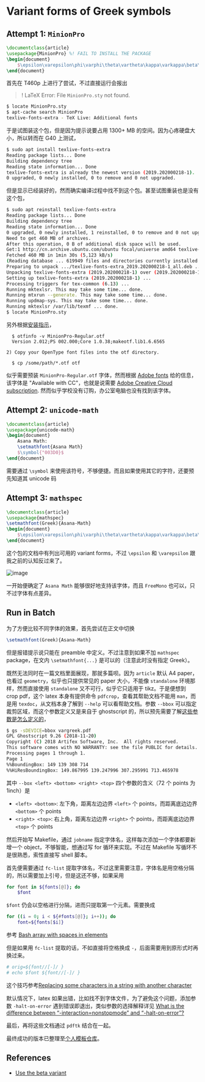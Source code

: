 # Variant forms of Greek symbols

## Attempt 1: `MinionPro`

```tex
\documentclass{article}
\usepackage{MinionPro} %! FAIL TO INSTALL THE PACKAGE
\begin{document}
	$\epsilon\varepsilon\phi\varphi\theta\vartheta\kappa\varkappa\beta\varbeta\pi\varpi\rho\varrho$
\end{document}
```

首先在 T460p 上进行了尝试，不过直接运行会报出 

> ! LaTeX Error: File `MinionPro.sty` not found.

```bash
$ locate MinionPro.sty
$ apt-cache search MinionPro
texlive-fonts-extra - TeX Live: Additional fonts
```

于是试图装这个包，但是因为提示说要占用 1300+ MB 的空间。因为心疼硬盘大小，所以转而在 G40 上测试，

```bash
$ sudo apt install texlive-fonts-extra
Reading package lists... Done
Building dependency tree       
Reading state information... Done
texlive-fonts-extra is already the newest version (2019.202000218-1).
0 upgraded, 0 newly installed, 0 to remove and 0 not upgraded.
```

但是显示已经装好的，然而确实编译过程中找不到这个包。甚至试图重装也是没有这个包，

```bash
$ sudo apt reinstall texlive-fonts-extra
Reading package lists... Done
Building dependency tree       
Reading state information... Done
0 upgraded, 0 newly installed, 1 reinstalled, 0 to remove and 0 not upgraded.
Need to get 460 MB of archives.
After this operation, 0 B of additional disk space will be used.
Get:1 http://cn.archive.ubuntu.com/ubuntu focal/universe amd64 texlive-fonts-extra all 2019.202000218-1 [460 MB]
Fetched 460 MB in 1min 30s (5,123 kB/s)                                                                                                                              
(Reading database ... 619949 files and directories currently installed.)
Preparing to unpack .../texlive-fonts-extra_2019.202000218-1_all.deb ...
Unpacking texlive-fonts-extra (2019.202000218-1) over (2019.202000218-1) ...
Setting up texlive-fonts-extra (2019.202000218-1) ...
Processing triggers for tex-common (6.13) ...
Running mktexlsr. This may take some time... done.
Running mtxrun --generate. This may take some time... done.
Running updmap-sys. This may take some time... done.
Running mktexlsr /var/lib/texmf ... done.
$ locate MinionPro.sty

```

另外根据[安装指示](https://ctan.org/tex-archive/fonts/minionpro)，

```none
  $ otfinfo -v MinionPro-Regular.otf
  Version 2.012;PS 002.000;Core 1.0.38;makeotf.lib1.6.6565

2) Copy your OpenType font files into the otf directory.

  $ cp /some/path/*.otf otf
```

似乎需要预装 `MinionPro-Regular.otf` 字体，然而根据 [Adobe fonts](https://fonts.adobe.com/fonts/minion) 给的信息，该字体是 "Available with CC"，也就是说需要 [Adobe Creative Cloud subscription](https://community.adobe.com/t5/adobe-fonts/how-to-use-available-with-cc-font-on-a-website/m-p/10444242). 然而似乎学校没有订购，办公室电脑也没有找到该字体。

## Attempt 2: `unicode-math`

```tex
\documentclass{article}
\usepackage{unicode-math}
\begin{document}
    Asana Math:
	\setmathfont{Asana Math}
	$\symbol{"003D0}$
\end{document}
```

需要通过 `\symbol` 来使用该符号，不够便捷。而且如果使用其它的字符，还要预先知道其 unicode 码

## Attempt 3: `mathspec`

```tex
\documentclass{article}
\usepackage{mathspec}
\setmathfont(Greek){Asana-Math}
\begin{document}
    $\epsilon\varepsilon\phi\varphi\theta\vartheta\kappa\varkappa\beta\varbeta\pi\varpi\rho\varrho$
\end{document}
```

这个包的文档中有列出可用的 variant forms，不过 `\epsilon` 和 `\varepsilon` 跟我之前的认知反过来了。

![image](https://user-images.githubusercontent.com/13688320/118352489-59202c00-b594-11eb-89e4-c9695617fb82.png)

一开始便确定了 `Asana Math` 能够很好地支持该字体，而且 `FreeMono` 也可以，只不过字体有点差异。

## Run in Batch

为了方便比较不同字体的效果，首先尝试在正文中切换

```tex
\setmathfont(Greek){Asana-Math}
```

但是报错提示说只能在 preamble 中定义。不过注意到如果不加 `mathspec` package，在文内 `\setmathfont{...}` 是可以的（注意此时没有指定 Greek）。

既然无法同时在一篇文档里面展现，那就多篇呗。因为 `article` 默认 A4 paper，也看过 `geometry`，似乎也只提供常见的 paper 大小，不能像 `standalone` 环境那样，然而直接使用 `standalone` 又不可行，似乎它只适用于 tikz。于是便想到 crop pdf，这个 latex 本身有提供命令 `pdfcrop`，查看其帮助文档不能用 `man`，而是用 `texdoc`，从文档本身了解到 `--help` 可以看帮助文档。参数 `--bbox` 可以指定裁剪区域，而这个参数定义又是来自于 ghostscript 的，所以预先需要了解[这些参数是怎么定义的](https://stackoverflow.com/questions/6250064/ghostscript-boundingbox-values)，

```bash
$ gs -sDEVICE=bbox vargreek.pdf 
GPL Ghostscript 9.26 (2018-11-20)
Copyright (C) 2018 Artifex Software, Inc.  All rights reserved.
This software comes with NO WARRANTY: see the file PUBLIC for details.
Processing pages 1 through 1.
Page 1
%%BoundingBox: 149 139 308 714
%%HiResBoundingBox: 149.867995 139.247996 307.295991 713.465978
```

其中 `--box <left> <bottom> <right> <top>` 四个参数的含义（72 个 points 为 1inch）是

- `<left> <bottom>`: 左下角，距离左边边界 `<left>` 个 points，而距离底边边界 `<bottom>` 个 points
- `<right> <top>`: 右上角，距离左边边界 `<right>` 个 points，而距离底边边界 `<top>` 个 points 

然后开始写 Makefile，通过 `jobname` 指定字体名，这样每次添加一个字体都要新增一个 object，不够智能，想通过写 for 循环来实现。不过在 Makefile 写循环不是很熟悉，索性直接写 shell 脚本。

首先便需要通过 `fc-list` 提取字体名，不过这里需要注意，字体名是用空格分隔的，所以需要加上引号，但是这还不够，如果采用

```bash
for font in ${fonts[@]}; do
	$font
```

`$font` 仍会以空格进行分隔，进而只提取第一个元素。需要换成

```bash
for ((i = 0; i < ${#fonts[@]}; i++)); do
    font=${fonts[$i]}
```

参考 [Bash array with spaces in elements](https://stackoverflow.com/questions/9084257/bash-array-with-spaces-in-elements)

但是如果用 `fc-list` 提取的话，不如直接将空格换成 `-`，后面需要用到原形式时再换过来。

```bash
# orig=${font//[-]/ }
# echo $font ${font//[-]/ }
```

这个技巧参考[Replacing some characters in a string with another character](https://stackoverflow.com/questions/2871181/replacing-some-characters-in-a-string-with-another-character)

默认情况下，latex 如果出错，比如找不到字体文件，为了避免这个问题，添加参数 `-halt-on-error` 遇到错误即退出，类似参数的选择解释详见 [What is the difference between “-interaction=nonstopmode” and “-halt-on-error”?](https://tex.stackexchange.com/questions/258814/what-is-the-difference-between-interaction-nonstopmode-and-halt-on-error)

最后，再将这些文档通过 `pdftk` 结合在一起。

最终成功的版本已整理至[个人模板仓库](https://github.com/szcf-weiya/TeXtemplates/tree/515c50cf13abd3231c762701f2c3d0baaa4d7e11/_includes/vargreek)。

## References 

- [Use the beta variant](https://tex.stackexchange.com/questions/191759/use-the-beta-variant)
